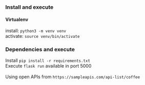 ### Install and execute

#### Virtualenv
install: `python3 -m venv venv`\
activate: `source venv/bin/activate`

### Dependencies and execute
Install `pip install -r requirements.txt`\
Execute `flask run` available in port 5000\
\
Using open APIs from `https://sampleapis.com/api-list/coffee`